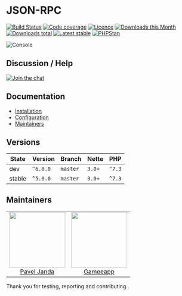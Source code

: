 # JSON-RPC

[![Build Status](https://img.shields.io/travis/contributte/jsonrpc.svg?style=flat-square)](https://travis-ci.org/contributte/jsonrpc)
[![Code coverage](https://img.shields.io/coveralls/contributte/jsonrpc.svg?style=flat-square)](https://coveralls.io/r/contributte/jsonrpc)
[![Licence](https://img.shields.io/packagist/l/contributte/jsonrpc.svg?style=flat-square)](https://packagist.org/packages/contributte/jsonrpc)
[![Downloads this Month](https://img.shields.io/packagist/dm/contributte/jsonrpc.svg?style=flat-square)](https://packagist.org/packages/contributte/jsonrpc)
[![Downloads total](https://img.shields.io/packagist/dt/contributte/jsonrpc.svg?style=flat-square)](https://packagist.org/packages/contributte/jsonrpc)
[![Latest stable](https://img.shields.io/packagist/v/contributte/jsonrpc.svg?style=flat-square)](https://packagist.org/packages/contributte/jsonrpc)
[![PHPStan](https://img.shields.io/badge/PHPStan-enabled-brightgreen.svg?style=flat-square)](https://github.com/phpstan/phpstan)

![](https://github.com/contributte/jsonrpc/blob/master/.docs/assets/console.png "Console")

## Discussion / Help

[![Join the chat](https://img.shields.io/gitter/room/contributte/contributte.svg?style=flat-square)](http://bit.ly/ctteg)

## Documentation

- [Installation](.docs/README.md#installation)
- [Configuration](.docs/README.md#configuration)
- [Maintainers](.docs/README.md#maintainers)

## Versions

| State  | Version      | Branch   | Nette  | PHP     |
|--------|--------------|----------|--------|---------|
| dev    | `^6.0.0`     | `master` | `3.0+` | `^7.3`  |
| stable | `^5.0.0`     | `master` | `3.0+` | `^7.3`  |

## Maintainers

<table>
  <tbody>
    <tr>
      <td align="center">
        <a href="https://github.com/paveljanda">
            <img width="150" height="150" src="https://avatars0.githubusercontent.com/u/1488874?s=150&v=4">
        </a>
        </br>
        <a href="https://github.com/paveljanda">Pavel Janda</a>
      </td>
      <td align="center">
        <a href="https://github.com/gameeapp">
            <img width="150" height="150" src="https://avatars3.githubusercontent.com/u/13903740?s=150&v=4">
        </a>
        </br>
        <a href="https://github.com/gameeapp">Gameeapp</a>
      </td>
    </tr>
  </tbody>
</table>

Thank you for testing, reporting and contributing.
